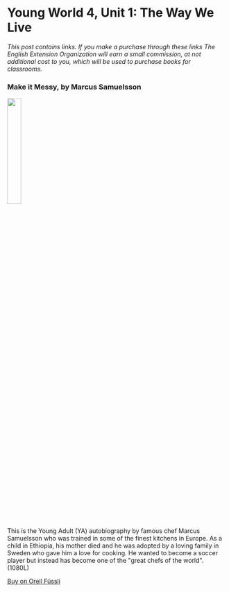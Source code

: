 # Young World 4, Unit 1: The Way We Live

*This post contains links. If you make a purchase through these links The English Extension Organization will earn a small commission, at not additional cost to you, which will be used to purchase books for classrooms.*



### Make it Messy, by Marcus Samuelsson

<img src="https://i.imgur.com/g0kZ505.png" width="25%" />

This is the Young Adult (YA) autobiography by famous chef Marcus Samuelsson who was trained in some of the finest kitchens in Europe.  As a child in Ethiopia, his mother died and he was adopted by a loving family in Sweden who gave him a love for cooking.  He wanted to become a soccer player but instead has become one of the "great chefs of the world".  (1080L)

<a href="https://www.orellfuessli.ch/shop/home/artikeldetails/A1034596066" rel="nofollow">Buy on Orell Füssli</a>
<!--stackedit_data:
eyJoaXN0b3J5IjpbMTMwNjA3NjA5NywtNDA3MDY4MTcxLC0xNj
Q5NjQ3NDg0LDc4NzEyNzkzOCwxNTY0NDMzNzQwLC05MzE5MzQ2
NDgsLTEzNzEyMzkyNDJdfQ==
-->